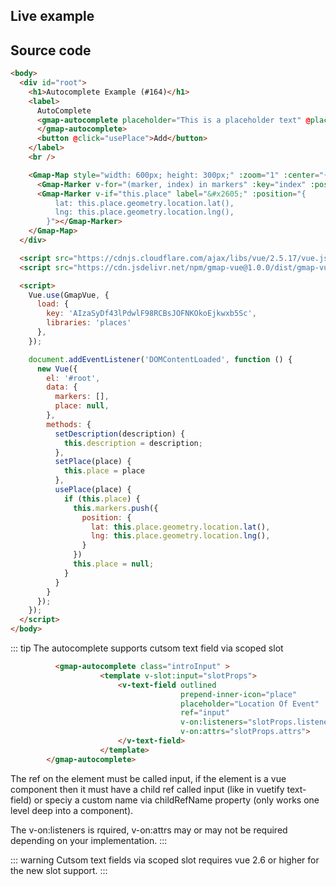 
## Live example

<eg-base>
  <eg-autocomplete />
</eg-base>

## Source code

```html
<body>
  <div id="root">
    <h1>Autocomplete Example (#164)</h1>
    <label>
      AutoComplete
      <gmap-autocomplete placeholder="This is a placeholder text" @place_changed="setPlace">
      </gmap-autocomplete>
      <button @click="usePlace">Add</button>
    </label>
    <br />

    <Gmap-Map style="width: 600px; height: 300px;" :zoom="1" :center="{lat: 0, lng: 0}">
      <Gmap-Marker v-for="(marker, index) in markers" :key="index" :position="marker.position"></Gmap-Marker>
      <Gmap-Marker v-if="this.place" label="&#x2605;" :position="{
          lat: this.place.geometry.location.lat(),
          lng: this.place.geometry.location.lng(),
        }"></Gmap-Marker>
    </Gmap-Map>
  </div>

  <script src="https://cdnjs.cloudflare.com/ajax/libs/vue/2.5.17/vue.js"></script>
  <script src="https://cdn.jsdelivr.net/npm/gmap-vue@1.0.0/dist/gmap-vue.min.js"></script>

  <script>
    Vue.use(GmapVue, {
      load: {
        key: 'AIzaSyDf43lPdwlF98RCBsJOFNKOkoEjkwxb5Sc',
        libraries: 'places'
      },
    });

    document.addEventListener('DOMContentLoaded', function () {
      new Vue({
        el: '#root',
        data: {
          markers: [],
          place: null,
        },
        methods: {
          setDescription(description) {
            this.description = description;
          },
          setPlace(place) {
            this.place = place
          },
          usePlace(place) {
            if (this.place) {
              this.markers.push({
                position: {
                  lat: this.place.geometry.location.lat(),
                  lng: this.place.geometry.location.lng(),
                }
              })
              this.place = null;
            }
          }
        }
      });
    });
  </script>
</body>
```

::: tip
The autocomplete supports cutsom text field via scoped slot

```html
          <gmap-autocomplete class="introInput" >
                    <template v-slot:input="slotProps">
                        <v-text-field outlined
                                      prepend-inner-icon="place"
                                      placeholder="Location Of Event"
                                      ref="input"
                                      v-on:listeners="slotProps.listeners"
                                      v-on:attrs="slotProps.attrs">
                        </v-text-field>
                    </template>
        </gmap-autocomplete>
```

The ref on the element must be called input, if the element is a vue component then it must have a child ref called input (like in vuetify text-field) or speciy a custom name via childRefName property (only works one level deep into a component).

The v-on:listeners is rquired, v-on:attrs may or may not be required depending on your implementation.
:::

::: warning
Cutsom text fields via scoped slot requires vue 2.6 or higher for the new slot support.
:::

